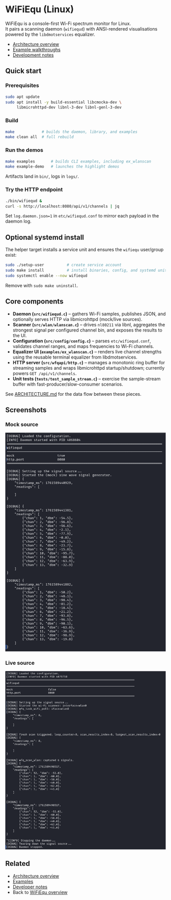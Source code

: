# WiFiEqu (Linux)

WiFiEqu is a console-first Wi-Fi spectrum monitor for Linux.  
It pairs a scanning daemon (`wifiequd`) with ANSI-rendered visualisations powered by the `libdmotservices` equalizer.

- [Architecture overview](ARCHITECTURE.md)
- [Example walkthroughs](examples/README.md)
- [Development notes](NOTES.md)

## Quick start

### Prerequisites
```bash
sudo apt update
sudo apt install -y build-essential libcmocka-dev \
     libmicrohttpd-dev libnl-3-dev libnl-genl-3-dev
```

### Build
```bash
make            # builds the daemon, library, and examples
make clean all  # full rebuild
```

### Run the demos
```bash
make examples       # builds CLI examples, including ex_wlanscan
make example-demo   # launches the highlight demos
```

Artifacts land in `bin/`, logs in `logs/`.

### Try the HTTP endpoint
```bash
./bin/wifiequd &
curl -s http://localhost:8080/api/v1/channels | jq
```

Set `log.daemon.json=1` in `etc/wifiequd.conf` to mirror each payload in the daemon log.

## Optional systemd install

The helper target installs a service unit and ensures the `wifiequ` user/group exist:

```bash
sudo ./setup-user          # create service account
sudo make install          # install binaries, config, and systemd unit
sudo systemctl enable --now wifiequd
```

Remove with `sudo make uninstall`.

## Core components

- **Daemon (`src/wifiequd.c`)** – gathers Wi-Fi samples, publishes JSON, and optionally serves HTTP via libmicrohttpd (mock/live sources).
- **Scanner (`src/wlan/wlanscan.c`)** – drives `nl80211` via libnl, aggregates the strongest signal per configured channel bin, and exposes the results to the UI.
- **Configuration (`src/config/config.c`)** – parses `etc/wifiequd.conf`, validates channel ranges, and maps frequencies to Wi-Fi channels.
- **Equalizer UI (`examples/ex_wlanscan.c`)** – renders live channel strengths using the reusable terminal equalizer from libdmotservices.
- **HTTP server (`src/wfqapi/http.c`)** – manages a monotonic ring buffer for streaming samples and wraps libmicrohttpd startup/shutdown; currently powers `GET /api/v1/channels`.
- **Unit tests (`tests/test_sample_stream.c`)** – exercise the sample-stream buffer with fast-producer/slow-consumer scenarios.

See [ARCHITECTURE.md](ARCHITECTURE.md) for the data flow between these pieces.

## Screenshots

### Mock source

![JSON readings logged in the WiFiEqu daemon](img/wfq-daemon-readings--mock.png)

### Live source

![JSON readings logged in the WiFiEqu daemon](img/wfq-daemon-readings--live.png)

## Related

- [Architecture overview](ARCHITECTURE.md)
- [Examples](examples/README.md)
- [Developer notes](NOTES.md)
- Back to [WiFiEqu overview](../README.md)
